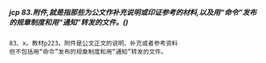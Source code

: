 ##### jcp 83.附件,就是指那些为公文作补充说明或印证参考的材料,以及用“命令”发布的规章制度和用“通知”转发的文件。()
    83、x。教材p223。附件是公文正文的说明、补充或者参考资料
    但不包括用“命令”发布的规章制度和用“通知”转发的文件。